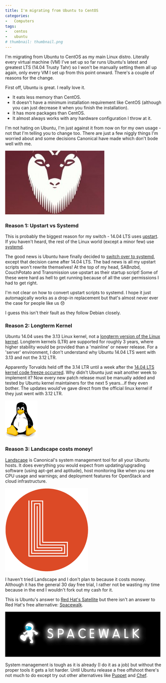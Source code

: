 ```yaml
---
title: I'm migrating from Ubuntu to CentOS
categories:
-   Computers
tags:
-   centos
-   ubuntu
# thumbnail: thumbnail.png
---
```


I'm migrating from Ubuntu to CentOS as my main Linux distro. Literally every virtual machine (VM) I've set up so far runs Ubuntu's latest and greatest LTS (14.04 Trusty Tahr) so I won't be manually setting them all up again, only every VM I set up from this point onward. There's a couple of reasons for the change.

<!-- more -->

First off, Ubuntu is great. I really love it.

*   It eats less memory than CentOS.
*   It doesn't have a minimum installation requirement like CentOS (although you can just decrease it when you finish the installation).
*   It has more packages than CentOS.
*   It almost always works with any hardware configuration I throw at it.

I'm not hating on Ubuntu, I'm just against it from now on for my own usage - not that I'm telling you to change too. There are just a few niggly things I'm worried about and some decisions Canonical have made which don't bode well with me.

![ubuntu-trusty-320x205](ubuntu-trusty-320x205.jpg)

### Reason 1: Upstart vs Systemd

This is probably the biggest reason for my switch - 14.04 LTS uses [upstart](http://upstart.ubuntu.com/). If you haven't heard, the rest of the Linux world (except a minor few) use [systemd](http://www.freedesktop.org/wiki/Software/systemd/).

The good news is Ubuntu have finally decided to [switch over to systemd](http://www.markshuttleworth.com/archives/1316), except that decision came after 14.04 LTS. The bad news is all my upstart scripts won't rewrite themselves! At the top of my head, SABnzbd, CouchPotato and Transmission use upstart as their startup script! Some of these were hard as hell to get running because of all the user permissions I had to get right.

I'm not clear on how to convert upstart scripts to systemd. I hope it just automagically works as a drop-in replacement but that's almost never ever the case for people like us :disappointed:

I guess this isn't their fault as they follow Debian closely.

### Reason 2: Longterm Kernel

Ubuntu 14.04 uses the 3.13 Linux kernel, not a [longterm version of the Linux kernel](https://www.kernel.org/). Longterm kernels (LTR) are supported for roughly 3 years, where higher stability would be provided than a 'mainline' or newer release. For a 'server' environment, I don't understand why Ubuntu 14.04 LTS went with 3.13 and not the 3.12 LTR.

Apparently Torvalds held off the 3.14 LTR until a week after the [14.04 LTS kernel code freeze occurred](http://www.phoronix.com/scan.php?page=news_item&px=MTY0MjM). Why didn't Ubuntu just wait another week to implement it? Now every new patch release must be manually added and tested by Ubuntu kernel maintainers for the next 5 years...if they even bother. The updates would've gave direct from the official linux kernel if they just went with 3.12 LTR.

[![tux](tux.png)](tux.png)


### Reason 3: Landscape costs money! $$$$

[Landscape](http://www.ubuntu.com/management) is Canonical's system management tool for all your Ubuntu hosts. It does everything you would expect from updating/upgrading software (using apt-get and aptitude), host monitoring like when you see CPU usage and warnings; and deployment features for OpenStack and cloud infrastructure.

![imageso_0serverso_0landscape](imageso_0serverso_0landscape.png)

I haven't tried Landscape and I don't plan to because it costs money. Although it has the general 30 day free trial, I rather not be wasting my time because in the end I wouldn't fork out my cash for it.

This is Ubuntu's answer to [Red Hat's Satellite](https://access.redhat.com/products/red-hat-satellite) but there isn't an answer to Red Hat's free alternative: [Spacewalk](http://spacewalk.redhat.com/).

[![spacewalk-black](spacewalk-black.png)](spacewalk-black.png)

System management is tough as it is already (I do it as a job) but without the proper tools it gets a lot harder. Until Ubuntu release a free offshoot there's not much to do except try out other alternatives like [Puppet](http://puppetlabs.com/) and [Chef](https://www.chef.io/chef/).
